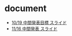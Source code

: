 # document
- [10/19 中間発表目標 スライド](https://robotdesign3-team5.github.io/document/slide1019.html#1)
- [11/16 中間発表 スライド](https://robotdesign3-team5.github.io/document/slide1116.html#1)
